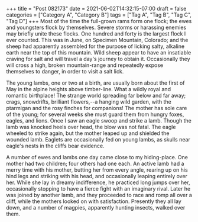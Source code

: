 +++
title = "Post 082173"
date = 2021-06-02T14:32:15-07:00
draft = false
categories = ["Category A", "Category B"]
tags = ["Tag A", "Tag B", "Tag C", "Tag D"]
+++
Most of the time the full-grown rams form one flock; the ewes and youngsters flock by themselves. Severe storms or harassing enemies may briefly unite these flocks. One hundred and forty is the largest flock I ever counted. This was in June, on Specimen Mountain, Colorado; and the sheep had apparently assembled for the purpose of licking salty, alkaline earth near the top of this mountain. Wild sheep appear to have an insatiable craving for salt and will travel a day's journey to obtain it. Occasionally they will cross a high, broken mountain-range and repeatedly expose themselves to danger, in order to visit a salt lick.

The young lambs, one or two at a birth, are usually born about the first of May in the alpine heights above timber-line. What a wildly royal and romantic birthplace! The strange world spreading far below and far away; crags, snowdrifts, brilliant flowers,--a hanging wild garden, with the ptarmigan and the rosy finches for companions! The mother has sole care of the young; for several weeks she must guard them from hungry foxes, eagles, and lions. Once I saw an eagle swoop and strike a lamb. Though the lamb was knocked heels over head, the blow was not fatal. The eagle wheeled to strike again, but the mother leaped up and shielded the wounded lamb. Eaglets are occasionally fed on young lambs, as skulls near eagle's nests in the cliffs bear evidence.

A number of ewes and lambs one day came close to my hiding-place. One mother had two children; four others had one each. An active lamb had a merry time with his mother, butting her from every angle, rearing up on his hind legs and striking with his head, and occasionally leaping entirely over her. While she lay in dreamy indifference, he practiced long jumps over her, occasionally stopping to have a fierce fight with an imaginary rival. Later he was joined by another lamb, and they proceeded to race and romp all over a cliff, while the mothers looked on with satisfaction. Presently they all lay down, and a number of magpies, apparently hunting insects, walked over them.
